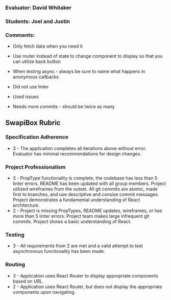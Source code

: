 ### Evaluator: David Whitaker
### Students: Joel and Justin
### Comments:

* Only fetch data when you need it
* Use router instead of state to change component to display so that you can utilize back button
* When testing async - always be sure to name what happens in anonymous callbacks

* Did not use linter
* Used issues
* Needs more commits - should be twice as many

## SwapiBox Rubric

### Specification Adherence

* 3 - The application completes all iterations above without error. Evaluator has minimal
  recommendations for design changes.

### Project Professionalism

* 3 - PropType functionality is complete, the codebase has less than 5 linter
  errors, README has been updated with all group members. Project utilized
  wireframes from the outset. All git commits are atomic, made first to
  branches, and use descriptive and consise commit messages. Project
  demonstrates a fundamental understanding of React architecture.
* 2 - Project is missing PropTypes, README updates, wireframes, or has more
  than 5 linter errors. Project team makes large infrequent git commits.
  Project shows a basic understanding of React.

### Testing

* 3 - All requirements from 2 are met and a valid attempt to test asynchronous functionality has been made.

### Routing

* 3 - Application uses React Router to display appropriate components based on URL.
* 2 - Application uses React Router, but does not display the appropriate components upon navigating.

